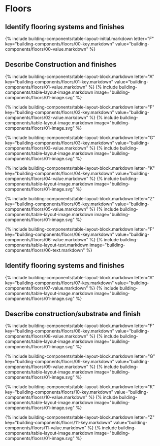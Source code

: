 <div data-role="collapsible" data-inset="false">
<h1 class="cart-collapsible-div">Floors</h1>

<dl>

## <span class="caps">**Identify flooring systems and finishes**</span>

{% include building-components/table-layout-initial.markdown letter="F" key="building-components/floors/00-key.markdown" value="building-components/floors/00-value.markdown" %}

## <span class="caps">**Describe** Construction and finishes</span>

{% include building-components/table-layout-block.markdown letter="A" key="building-components/floors/01-key.markdown" value="building-components/floors/01-value.markdown" %}
{% include building-components/table-layout-image.markdown image="building-components/floors/01-image.svg" %}

{% include building-components/table-layout-block.markdown letter="F" key="building-components/floors/02-key.markdown" value="building-components/floors/02-value.markdown"  %}
{% include building-components/table-layout-image.markdown image="building-components/floors/01-image.svg" %}

{% include building-components/table-layout-block.markdown letter="G" key="building-components/floors/03-key.markdown" value="building-components/floors/03-value.markdown"  %}
{% include building-components/table-layout-image.markdown image="building-components/floors/01-image.svg" %}

{% include building-components/table-layout-block.markdown letter="K" key="building-components/floors/04-key.markdown" value="building-components/floors/04-value.markdown"  %}
{% include building-components/table-layout-image.markdown image="building-components/floors/01-image.svg" %}

{% include building-components/table-layout-block.markdown letter="Z" key="building-components/floors/05-key.markdown" value="building-components/floors/05-value.markdown"  %}
{% include building-components/table-layout-image.markdown image="building-components/floors/01-image.svg" %}

{% include building-components/table-layout-block.markdown letter="F" key="building-components/floors/06-key.markdown" value="building-components/floors/06-value.markdown"  %}
{% include building-components/table-layout-text.markdown image="building-components/floors/06-text.markdown" %}

## <span class="caps">**Identify flooring systems and finishes**</span>

{% include building-components/table-layout-block.markdown letter="A" key="building-components/floors/07-key.markdown" value="building-components/floors/07-value.markdown"  %}
{% include building-components/table-layout-image.markdown image="building-components/floors/01-image.svg" %}

## <span class="caps">**Describe** construction/substrate and finish</span>

{% include building-components/table-layout-block.markdown letter="F" key="building-components/floors/08-key.markdown" value="building-components/floors/08-value.markdown"  %}
{% include building-components/table-layout-image.markdown image="building-components/floors/01-image.svg" %}

{% include building-components/table-layout-block.markdown letter="G" key="building-components/floors/09-key.markdown" value="building-components/floors/09-value.markdown"  %}
{% include building-components/table-layout-image.markdown image="building-components/floors/01-image.svg" %}

{% include building-components/table-layout-block.markdown letter="K" key="building-components/floors/10-key.markdown" value="building-components/floors/10-value.markdown"  %}
{% include building-components/table-layout-image.markdown image="building-components/floors/01-image.svg" %}

{% include building-components/table-layout-block.markdown letter="Z" key="building-components/floors/11-key.markdown" value="building-components/floors/11-value.markdown"  %}
{% include building-components/table-layout-image.markdown image="building-components/floors/01-image.svg" %}

</dl>
</div>

